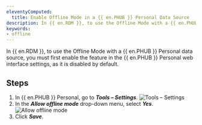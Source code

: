 ```yaml
---
eleventyComputed:
  title: Enable Offline Mode in a {{ en.PHUB }} Personal Data Source
description: In {{ en.RDM }}, to use the Offline Mode with a {{ en.PHUB }} Personal data source, you must first enable the feature in the {{ en.PHUB }} Personal web interface settings, as it is disabled by default.
keywords:
- offline
---
```

In {{ en.RDM }}, to use the Offline Mode with a {{ en.PHUB }} Personal data source, you must first enable the feature in the {{ en.PHUB }} Personal web interface settings, as it is disabled by default.

## Steps

1. In {{ en.PHUB }} Personal, go to ***Tools – Settings***.
![Tools – Settings](https://webdevolutions.azureedge.net/docs/en/kb/KB2147.png)
1. In the ***Allow offline mode*** drop-down menu, select ***Yes***.
![Allow offline mode](https://webdevolutions.azureedge.net/docs/en/kb/KB2148.png)
1. Click ***Save***.
